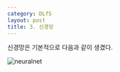 ```yaml
---
category: DLfS
layout: post
title: 3. 신경망
---
```

신경망은 기본적으로 다음과 같이 생겼다.

![neuralnet](https://gityunjae.github.io/images/neuralnet.png)
